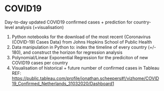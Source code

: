 # COVID19
Day-to-day updated COVID19 confirmed cases + prediction for country-level analysis (+visualisation)

1. Python notebooks for the download of the most recent {Coronavirus (COVID-19) Cases Data} from Johns Hopkins School of Public Health
2. Data manipulation in Python to: index the timeline of every country (+/- 180), and construct the horizon for regression analysis
3. Polynomial/Linear Exponential Regression for the prediciton of new COVID19 cases per country
4. Visualisation of historical + future number of confirmed cases in Tableau
 REF: https://public.tableau.com/profile/jonathan.scheepers#!/vizhome/COVID19_Confirmed_Netherlands_31032020/Dashboard1 
